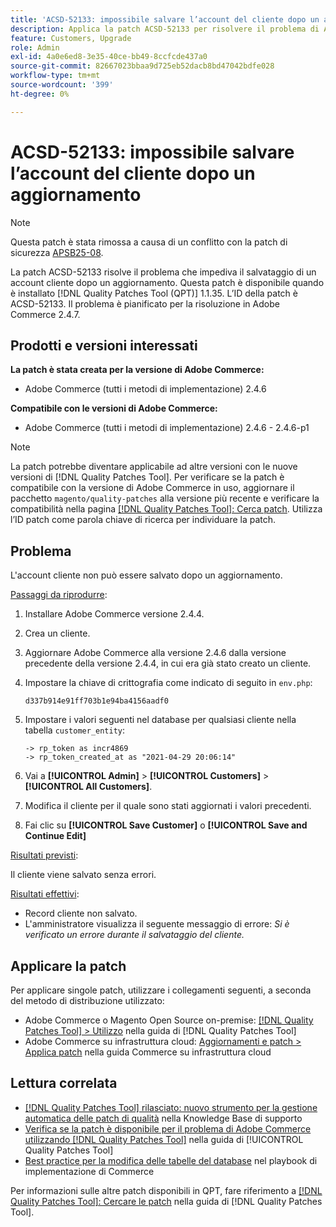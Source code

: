 ```yaml
---
title: 'ACSD-52133: impossibile salvare l’account del cliente dopo un aggiornamento'
description: Applica la patch ACSD-52133 per risolvere il problema di Adobe Commerce, a causa del quale non è possibile salvare un account cliente dopo un aggiornamento.
feature: Customers, Upgrade
role: Admin
exl-id: 4a0e6ed8-3e35-40ce-bb49-8ccfcde437a0
source-git-commit: 82667023bbaa9d725eb52dacb8bd47042bdfe028
workflow-type: tm+mt
source-wordcount: '399'
ht-degree: 0%

---
```


# ACSD-52133: impossibile salvare l’account del cliente dopo un aggiornamento

>[!NOTE]
>
>Questa patch è stata rimossa a causa di un conflitto con la patch di sicurezza [APSB25-08](https://experienceleague.adobe.com/it/docs/commerce-knowledge-base/kb/troubleshooting/known-issues-patches-attached/security-update-available-for-adobe-commerce-apsb25-08).

La patch ACSD-52133 risolve il problema che impediva il salvataggio di un account cliente dopo un aggiornamento. Questa patch è disponibile quando è installato [!DNL Quality Patches Tool (QPT)] 1.1.35. L’ID della patch è ACSD-52133. Il problema è pianificato per la risoluzione in Adobe Commerce 2.4.7.

## Prodotti e versioni interessati

**La patch è stata creata per la versione di Adobe Commerce:**

* Adobe Commerce (tutti i metodi di implementazione) 2.4.6

**Compatibile con le versioni di Adobe Commerce:**

* Adobe Commerce (tutti i metodi di implementazione) 2.4.6 - 2.4.6-p1

>[!NOTE]
>
>La patch potrebbe diventare applicabile ad altre versioni con le nuove versioni di [!DNL Quality Patches Tool]. Per verificare se la patch è compatibile con la versione di Adobe Commerce in uso, aggiornare il pacchetto `magento/quality-patches` alla versione più recente e verificare la compatibilità nella pagina [[!DNL Quality Patches Tool]: Cerca patch](https://experienceleague.adobe.com/tools/commerce-quality-patches/index.html?lang=it). Utilizza l’ID patch come parola chiave di ricerca per individuare la patch.

## Problema

L&#39;account cliente non può essere salvato dopo un aggiornamento.

<u>Passaggi da riprodurre</u>:

1. Installare Adobe Commerce versione 2.4.4.
1. Crea un cliente.
1. Aggiornare Adobe Commerce alla versione 2.4.6 dalla versione precedente della versione 2.4.4, in cui era già stato creato un cliente.
1. Impostare la chiave di crittografia come indicato di seguito in `env.php`:

   `d337b914e91ff703b1e94ba4156aadf0`

1. Impostare i valori seguenti nel database per qualsiasi cliente nella tabella `customer_entity`:

   ```
   -> rp_token as incr4869
   -> rp_token_created_at as "2021-04-29 20:06:14"
   ```

1. Vai a **[!UICONTROL Admin]** > **[!UICONTROL Customers]** > **[!UICONTROL All Customers]**.
1. Modifica il cliente per il quale sono stati aggiornati i valori precedenti.
1. Fai clic su **[!UICONTROL Save Customer]** o **[!UICONTROL Save and Continue Edit]**

<u>Risultati previsti</u>:

Il cliente viene salvato senza errori.

<u>Risultati effettivi</u>:

* Record cliente non salvato.
* L&#39;amministratore visualizza il seguente messaggio di errore: *Si è verificato un errore durante il salvataggio del cliente.*

## Applicare la patch

Per applicare singole patch, utilizzare i collegamenti seguenti, a seconda del metodo di distribuzione utilizzato:

* Adobe Commerce o Magento Open Source on-premise: [[!DNL Quality Patches Tool] > Utilizzo](/help/tools/quality-patches-tool/usage.md) nella guida di [!DNL Quality Patches Tool]
* Adobe Commerce su infrastruttura cloud: [Aggiornamenti e patch > Applica patch](https://experienceleague.adobe.com/docs/commerce-cloud-service/user-guide/develop/upgrade/apply-patches.html?lang=it) nella guida Commerce su infrastruttura cloud

## Lettura correlata

* [[!DNL Quality Patches Tool] rilasciato: nuovo strumento per la gestione automatica delle patch di qualità](https://experienceleague.adobe.com/it/docs/commerce-knowledge-base/kb/announcements/commerce-announcements/magento-quality-patches-released-new-tool-to-self-serve-quality-patches) nella Knowledge Base di supporto
* [Verifica se la patch è disponibile per il problema di Adobe Commerce utilizzando  [!DNL Quality Patches Tool]](/help/tools/quality-patches-tool/patches-available-in-qpt/check-patch-for-magento-issue-with-magento-quality-patches.md) nella guida di [!UICONTROL Quality Patches Tool]
* [Best practice per la modifica delle tabelle del database](https://experienceleague.adobe.com/it/docs/commerce-operations/implementation-playbook/best-practices/development/modifying-core-and-third-party-tables#why-adobe-recommends-avoiding-modifications) nel playbook di implementazione di Commerce

Per informazioni sulle altre patch disponibili in QPT, fare riferimento a [[!DNL Quality Patches Tool]: Cercare le patch](https://experienceleague.adobe.com/tools/commerce-quality-patches/index.html?lang=it) nella guida di [!DNL Quality Patches Tool].
